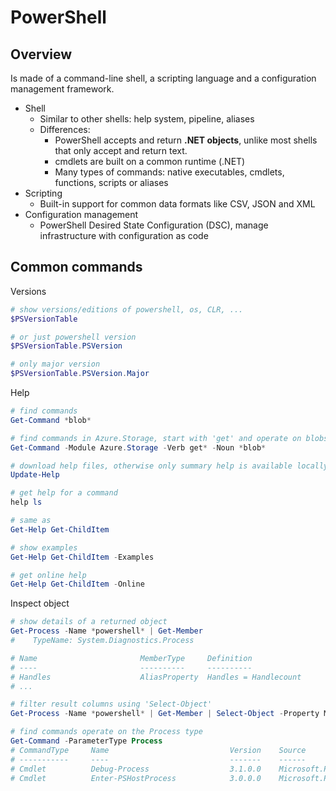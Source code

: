 # PowerShell

## Overview

Is made of a command-line shell, a scripting language and a configuration management framework.

- Shell
  - Similar to other shells: help system, pipeline, aliases
  - Differences:
    - PowerShell accepts and return **.NET objects**, unlike most shells that only accept and return text.
    - cmdlets are built on a common runtime (.NET)
    - Many types of commands: native executables, cmdlets, functions, scripts or aliases
- Scripting
  - Built-in support for common data formats like CSV, JSON and XML
- Configuration management
  - PowerShell Desired State Configuration (DSC), manage infrastructure with configuration as code

## Common commands

Versions

```powershell
# show versions/editions of powershell, os, CLR, ...
$PSVersionTable

# or just powershell version
$PSVersionTable.PSVersion

# only major version
$PSVersionTable.PSVersion.Major
```

Help

```powershell
# find commands
Get-Command *blob*

# find commands in Azure.Storage, start with 'get' and operate on blobs
Get-Command -Module Azure.Storage -Verb get* -Noun *blob*

# download help files, otherwise only summary help is available locally
Update-Help

# get help for a command
help ls

# same as
Get-Help Get-ChildItem

# show examples
Get-Help Get-ChildItem -Examples

# get online help
Get-Help Get-ChildItem -Online
```

Inspect object

```powershell
# show details of a returned object
Get-Process -Name *powershell* | Get-Member
#    TypeName: System.Diagnostics.Process

# Name                       MemberType     Definition
# ----                       ----------     ----------
# Handles                    AliasProperty  Handles = Handlecount
# ...

# filter result columns using 'Select-Object'
Get-Process -Name *powershell* | Get-Member | Select-Object -Property MemberType -Unique

# find commands operate on the Process type
Get-Command -ParameterType Process
# CommandType     Name                           Version    Source
# -----------     ----                           -------    ------
# Cmdlet          Debug-Process                  3.1.0.0    Microsoft.PowerShell.Management
# Cmdlet          Enter-PSHostProcess            3.0.0.0    Microsoft.PowerShell.Core
```